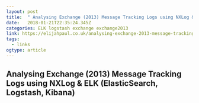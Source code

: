 ```yaml
---
layout: post 
title:  " Analysing Exchange (2013) Message Tracking Logs using NXLog &amp; ELK (ElasticSearch, Logstash, Kibana) | Elijah Paul" 
date:   2018-01-21T22:35:24.345Z 
categories: ELK logstash exchange exchange2013
link: https://elijahpaul.co.uk/analysing-exchange-2013-message-tracking-logs-using-elk-elasticsearch-logstash-kibana/ 
tags:
  - links
ogtype: article 
---
```


## Analysing Exchange (2013) Message Tracking Logs using NXLog & ELK (ElasticSearch, Logstash, Kibana)